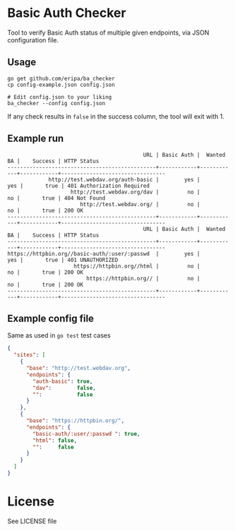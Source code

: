# Basic Auth Checker

Tool to verify Basic Auth status of multiple given endpoints, via JSON configuration file.

## Usage


    go get github.com/eripa/ba_checker
    cp config-example.json config.json

    # Edit config.json to your liking
    ba_checker --config config.json


If any check results in `false` in the success column, the tool will exit with 1.

## Example run

                                               URL | Basic Auth |  Wanted BA |    Success | HTTP Status
    -----------------------------------------------+------------+------------+------------+---------------------------------
                 http://test.webdav.org/auth-basic |        yes |        yes |       true | 401 Authorization Required
                        http://test.webdav.org/dav |         no |         no |       true | 404 Not Found
                           http://test.webdav.org/ |         no |         no |       true | 200 OK
    -----------------------------------------------+------------+------------+------------+---------------------------------
                                               URL | Basic Auth |  Wanted BA |    Success | HTTP Status
    -----------------------------------------------+------------+------------+------------+---------------------------------
    https://httpbin.org//basic-auth/:user/:passwd  |        yes |        yes |       true | 401 UNAUTHORIZED
                         https://httpbin.org//html |         no |         no |       true | 200 OK
                             https://httpbin.org// |         no |         no |       true | 200 OK
    -----------------------------------------------+------------+------------+------------+---------------------------------


## Example config file

Same as used in `go test` test cases

```json
{
  "sites": [
    {
      "base": "http://test.webdav.org",
      "endpoints": {
        "auth-basic": true,
        "dav":        false,
        "":           false
      }
    },
    {
      "base": "https://httpbin.org/",
      "endpoints": {
        "basic-auth/:user/:passwd ": true,
        "html": false,
        "":     false
      }
    }
  ]
}
```

# License

See LICENSE file
